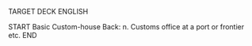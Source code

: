 TARGET DECK
ENGLISH

START
Basic
Custom-house
Back: n. Customs office at a port or frontier etc.
END
